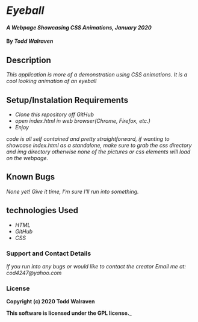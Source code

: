 # _**Eyeball**_

#### _A Webpage Showcasing CSS Animations, January 2020_

#### By _**Todd Walraven**_

## Description

_This application is more of a demonstration using CSS animations. It is a cool looking animation of an eyeball_

## Setup/Instalation Requirements

* _Clone this repository off GitHub_
* _open index.html in web browser(Chrome, Firefox, etc.)_
* _Enjoy_

_code is all self contained and pretty straightforward, if wanting to showcase index.html as a standalone, make sure to grab the css directory and img directory otherwise none of the pictures or css elements will load on the webpage._

## Known Bugs

_None yet! Give it time, I'm sure I'll run into something._

## technologies Used

* _HTML_
* _GitHub_
* _CSS_

### Support and Contact Details

_If you run into any bugs or would like to contact the creator Email me at: cod4247@yahoo.com_

### License

**Copyright (c) 2020 Todd Walraven**

**This software is licensed under the GPL license.**_
